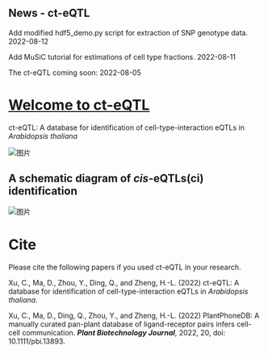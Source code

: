 ## News - ct-eQTL

Add modified hdf5_demo.py script for extraction of SNP genotype data. 2022-08-12

Add MuSiC tutorial for estimations of cell type fractions. 2022-08-11

The ct-eQTL coming soon: 2022-08-05 


# [Welcome to ct-eQTL](https://jasonxu.shinyapps.io/ct-eQTL)
ct-eQTL: A database for identification of cell-type-interaction eQTLs in *Arabidopsis thaliana*

![图片](https://user-images.githubusercontent.com/11934986/184053906-01322ba8-a7d8-4a08-a2de-9380cedca417.png)

## A schematic diagram of *cis*-eQTLs(ci) identification
![图片](https://user-images.githubusercontent.com/11934986/183028468-17ad674b-7445-4cf4-a30a-3c1d27ccaa3a.png)




# Cite
Please cite the following papers if you used ct-eQTL in your research.  

Xu, C., Ma, D., Zhou, Y., Ding, Q., and Zheng, H.-L. (2022) ct-eQTL: A database for identification of cell-type-interaction eQTLs in *Arabidopsis thaliana*.

Xu, C., Ma, D., Ding, Q., Zhou, Y., and Zheng, H.-L. (2022) PlantPhoneDB: A manually curated pan-plant database of ligand-receptor pairs infers cell-cell communication. **_Plant Biotechnology Journal_**, 2022, 20, doi: 10.1111/pbi.13893.
